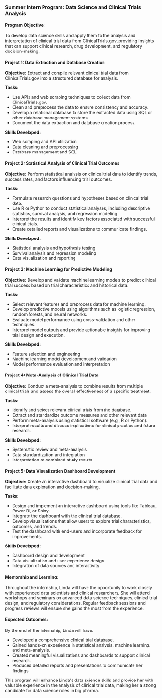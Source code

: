 ### Summer Intern Program: Data Science and Clinical Trials Analysis

#### **Program Objective:**
To develop data science skills and apply them to the analysis and interpretation of clinical trial data from ClinicalTrials.gov, providing insights that can support clinical research, drug development, and regulatory decision-making.

#### **Project 1: Data Extraction and Database Creation**
**Objective:** Extract and compile relevant clinical trial data from ClinicalTrials.gov into a structured database for analysis.

**Tasks:**
- Use APIs and web scraping techniques to collect data from ClinicalTrials.gov.
- Clean and preprocess the data to ensure consistency and accuracy.
- Develop a relational database to store the extracted data using SQL or other database management systems.
- Document the data extraction and database creation process.

**Skills Developed:**
- Web scraping and API utilization
- Data cleaning and preprocessing
- Database management and SQL

#### **Project 2: Statistical Analysis of Clinical Trial Outcomes**
**Objective:** Perform statistical analysis on clinical trial data to identify trends, success rates, and factors influencing trial outcomes.

**Tasks:**
- Formulate research questions and hypotheses based on clinical trial data.
- Use R or Python to conduct statistical analyses, including descriptive statistics, survival analysis, and regression modeling.
- Interpret the results and identify key factors associated with successful clinical trials.
- Create detailed reports and visualizations to communicate findings.

**Skills Developed:**
- Statistical analysis and hypothesis testing
- Survival analysis and regression modeling
- Data visualization and reporting

#### **Project 3: Machine Learning for Predictive Modeling**
**Objective:** Develop and validate machine learning models to predict clinical trial success based on trial characteristics and historical data.

**Tasks:**
- Select relevant features and preprocess data for machine learning.
- Develop predictive models using algorithms such as logistic regression, random forests, and neural networks.
- Evaluate model performance using cross-validation and other techniques.
- Interpret model outputs and provide actionable insights for improving trial design and execution.

**Skills Developed:**
- Feature selection and engineering
- Machine learning model development and validation
- Model performance evaluation and interpretation

#### **Project 4: Meta-Analysis of Clinical Trial Data**
**Objective:** Conduct a meta-analysis to combine results from multiple clinical trials and assess the overall effectiveness of a specific treatment.

**Tasks:**
- Identify and select relevant clinical trials from the database.
- Extract and standardize outcome measures and other relevant data.
- Perform meta-analysis using statistical software (e.g., R or Python).
- Interpret results and discuss implications for clinical practice and future research.

**Skills Developed:**
- Systematic review and meta-analysis
- Data standardization and integration
- Interpretation of combined study results

#### **Project 5: Data Visualization Dashboard Development**
**Objective:** Create an interactive dashboard to visualize clinical trial data and facilitate data exploration and decision-making.

**Tasks:**
- Design and implement an interactive dashboard using tools like Tableau, Power BI, or Shiny.
- Integrate the dashboard with the clinical trial database.
- Develop visualizations that allow users to explore trial characteristics, outcomes, and trends.
- Test the dashboard with end-users and incorporate feedback for improvements.

**Skills Developed:**
- Dashboard design and development
- Data visualization and user experience design
- Integration of data sources and interactivity

#### **Mentorship and Learning:**
Throughout the internship, Linda will have the opportunity to work closely with experienced data scientists and clinical researchers. She will attend workshops and seminars on advanced data science techniques, clinical trial design, and regulatory considerations. Regular feedback sessions and progress reviews will ensure she gains the most from the experience.

#### **Expected Outcomes:**
By the end of the internship, Linda will have:
- Developed a comprehensive clinical trial database.
- Gained hands-on experience in statistical analysis, machine learning, and meta-analysis.
- Created meaningful visualizations and dashboards to support clinical research.
- Produced detailed reports and presentations to communicate her findings.

This program will enhance Linda's data science skills and provide her with valuable experience in the analysis of clinical trial data, making her a strong candidate for data science roles in big pharma.
